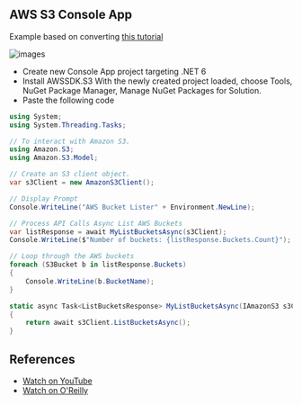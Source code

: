 ## AWS S3 Console App

Example based on converting [this tutorial](https://docs.aws.amazon.com/sdk-for-net/v3/developer-guide/quick-start-s3-1-winvs.html)

![images](https://user-images.githubusercontent.com/58792/147970576-b72abb2f-61ea-48ec-8dd2-fed582e1fbb1.png)


* Create new Console App project targeting .NET 6
* Install  AWSSDK.S3 With the newly created project loaded, choose Tools, NuGet Package Manager, Manage NuGet Packages for Solution.
* Paste the following code

```csharp
using System;
using System.Threading.Tasks;

// To interact with Amazon S3.
using Amazon.S3;
using Amazon.S3.Model;

// Create an S3 client object.
var s3Client = new AmazonS3Client();

// Display Prompt
Console.WriteLine("AWS Bucket Lister" + Environment.NewLine);

// Process API Calls Async List AWS Buckets
var listResponse = await MyListBucketsAsync(s3Client);
Console.WriteLine($"Number of buckets: {listResponse.Buckets.Count}");

// Loop through the AWS buckets
foreach (S3Bucket b in listResponse.Buckets)
{
    Console.WriteLine(b.BucketName);
}

static async Task<ListBucketsResponse> MyListBucketsAsync(IAmazonS3 s3Client)
{
    return await s3Client.ListBucketsAsync();
}
```

## References

* [Watch on YouTube](https://youtu.be/DGI_Vd04DpM)
* [Watch on O'Reilly](https://learning.oreilly.com/videos/build-aws-console/01032022VIDEOPAIML/)


